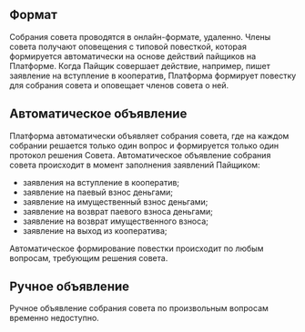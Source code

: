 ## Формат

Собрания совета проводятся в онлайн-формате, удаленно. Члены совета получают оповещения с типовой повесткой, которая формируется автоматически на основе действий пайщиков на Платформе. Когда Пайщик совершает действие, например, пишет заявление на вступление в кооператив, Платформа формирует повестку для собрания совета и оповещает членов совета о ней. 

## Автоматическое объявление
Платформа автоматически объявляет собрания совета, где на каждом собрании решается только один вопрос и формируется только один протокол решения Совета. Автоматическое объявление собрания совета происходит в момент заполнения заявлений Пайщиком:

- заявления на вступление в кооператив;
- заявление на паевый взнос деньгами;
- заявление на имущественный взнос деньгами;
- заявление на возврат паевого взноса деньгами;
- заявление на возврат имущественного взноса;
- заявление на выход из кооператива;

Автоматическое формирование повестки происходит по любым вопросам, требующим решения совета. 

## Ручное объявление
Ручное объявление собрания совета по произвольным вопросам временно недоступно. 